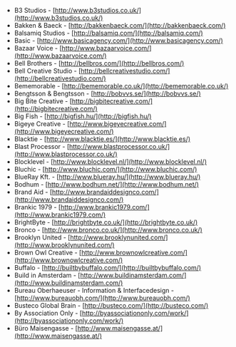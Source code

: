  * B3 Studios - [http://www.b3studios.co.uk/](http://www.b3studios.co.uk/)
 * Bakken & Baeck - [http://bakkenbaeck.com/](http://bakkenbaeck.com/)
 * Balsamiq Studios - [http://balsamiq.com/](http://balsamiq.com/)
 * Basic - [http://www.basicagency.com/](http://www.basicagency.com/)
 * Bazaar Voice - [http://www.bazaarvoice.com/](http://www.bazaarvoice.com/)
 * Bell Brothers - [http://bellbros.com/](http://bellbros.com/)
 * Bell Creative Studio - [http://bellcreativestudio.com/](http://bellcreativestudio.com/)
 * Bememorable - [http://bememorable.co.uk/](http://bememorable.co.uk/)
 * Bengtsson & Bengtsson - [http://bobvvs.se/](http://bobvvs.se/)
 * Big Bite Creative - [http://bigbitecreative.com/](http://bigbitecreative.com/)
 * Big Fish - [http://bigfish.hu/](http://bigfish.hu/)
 * Bigeye Creative - [http://www.bigeyecreative.com/](http://www.bigeyecreative.com/)
 * Blacktie - [http://www.blacktie.es/](http://www.blacktie.es/)
 * Blast Processor - [http://www.blastprocessor.co.uk/](http://www.blastprocessor.co.uk/)
 * Blocklevel - [http://www.blocklevel.nl/](http://www.blocklevel.nl/)
 * Bluchic - [http://www.bluchic.com/](http://www.bluchic.com/)
 * BlueRay Kft. - [http://www.blueray.hu/](http://www.blueray.hu/)
 * Bodhum - [http://www.bodhum.net/](http://www.bodhum.net/)
 * Brand Aid - [http://www.brandaiddesignco.com/](http://www.brandaiddesignco.com/)
 * Brankic 1979 - [http://www.brankic1979.com/](http://www.brankic1979.com/)
 * BrightByte - [http://brightbyte.co.uk/](http://brightbyte.co.uk/)
 * Bronco - [http://www.bronco.co.uk/](http://www.bronco.co.uk/)
 * Brooklyn United - [http://www.brooklynunited.com/](http://www.brooklynunited.com/)
 * Brown Owl Creative - [http://www.brownowlcreative.com/](http://www.brownowlcreative.com/)
 * Buffalo - [http://builtbybuffalo.com/](http://builtbybuffalo.com/)
 * Build in Amsterdam - [http://www.buildinamsterdam.com/](http://www.buildinamsterdam.com/)
 * Bureau Oberhaeuser - Information & Interfacedesign - [http://www.bureauobh.com/](http://www.bureauobh.com/)
 * Busteco Global Brain - [http://busteco.com/](http://busteco.com/)
 * By Association Only - [http://byassociationonly.com/work/](http://byassociationonly.com/work/)
 * Büro Maisengasse - [http://www.maisengasse.at/](http://www.maisengasse.at/)